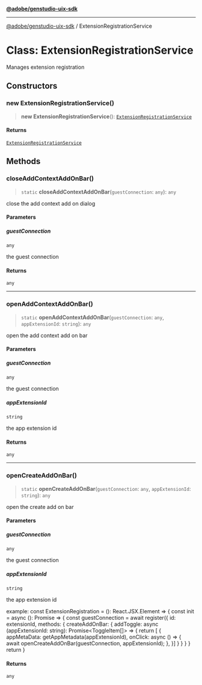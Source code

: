 [**@adobe/genstudio-uix-sdk**](../README.md)

***

[@adobe/genstudio-uix-sdk](../globals.md) / ExtensionRegistrationService

# Class: ExtensionRegistrationService

Manages extension registration

## Constructors

### new ExtensionRegistrationService()

> **new ExtensionRegistrationService**(): [`ExtensionRegistrationService`](ExtensionRegistrationService.md)

#### Returns

[`ExtensionRegistrationService`](ExtensionRegistrationService.md)

## Methods

### closeAddContextAddOnBar()

> `static` **closeAddContextAddOnBar**(`guestConnection`: `any`): `any`

close the add context add on dialog

#### Parameters

##### guestConnection

`any`

the guest connection

#### Returns

`any`

***

### openAddContextAddOnBar()

> `static` **openAddContextAddOnBar**(`guestConnection`: `any`, `appExtensionId`: `string`): `any`

open the add context add on bar

#### Parameters

##### guestConnection

`any`

the guest connection

##### appExtensionId

`string`

the app extension id

#### Returns

`any`

***

### openCreateAddOnBar()

> `static` **openCreateAddOnBar**(`guestConnection`: `any`, `appExtensionId`: `string`): `any`

open the create add on bar

#### Parameters

##### guestConnection

`any`

the guest connection

##### appExtensionId

`string`

the app extension id

example:
       const ExtensionRegistration = (): React.JSX.Element => {
           const init = async (): Promise<void> => {
           const guestConnection = await register({
               id: extensionId,
               methods: {
               createAddOnBar: {
                   addToggle: async (appExtensionId: string): Promise<ToggleItem[]> => {
                   return [
                       {
                       appMetaData: getAppMetadata(appExtensionId),
                       onClick: async () => {
                           await openCreateAddOnBar(guestConnection, appExtensionId);
                       },
                       }]
                   }
               }
               }
           }
           return <ExtensionRegistration />
       }

#### Returns

`any`
